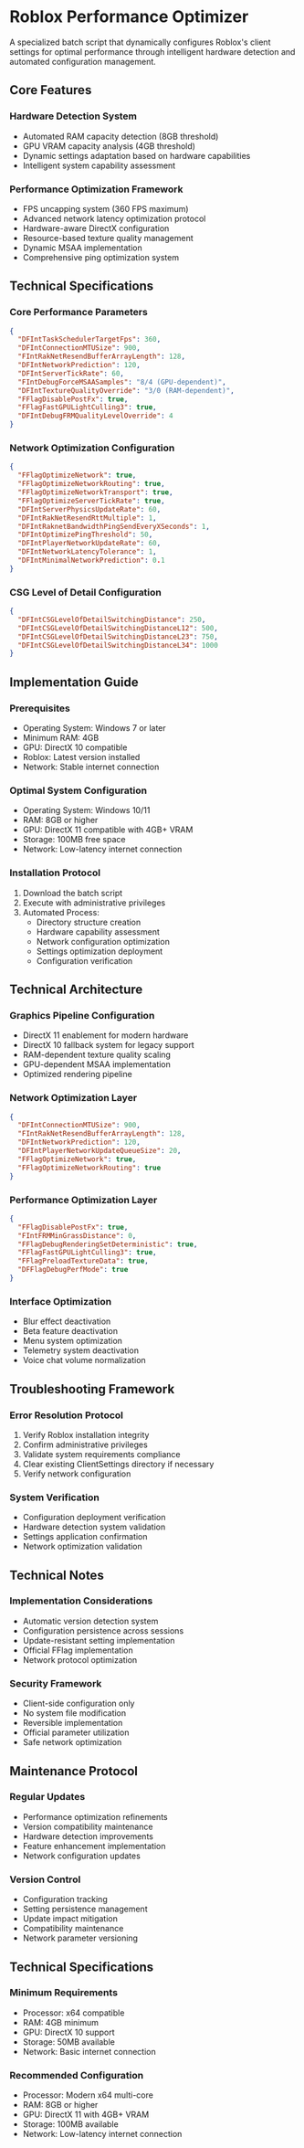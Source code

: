 # Roblox Performance Optimizer
A specialized batch script that dynamically configures Roblox's client settings for optimal performance through intelligent hardware detection and automated configuration management.

## Core Features

### Hardware Detection System
- Automated RAM capacity detection (8GB threshold)
- GPU VRAM capacity analysis (4GB threshold)
- Dynamic settings adaptation based on hardware capabilities
- Intelligent system capability assessment

### Performance Optimization Framework
- FPS uncapping system (360 FPS maximum)
- Advanced network latency optimization protocol
- Hardware-aware DirectX configuration
- Resource-based texture quality management
- Dynamic MSAA implementation
- Comprehensive ping optimization system

## Technical Specifications

### Core Performance Parameters
```json
{
  "DFIntTaskSchedulerTargetFps": 360,
  "DFIntConnectionMTUSize": 900,
  "FIntRakNetResendBufferArrayLength": 128,
  "DFIntNetworkPrediction": 120,
  "DFIntServerTickRate": 60,
  "FIntDebugForceMSAASamples": "8/4 (GPU-dependent)",
  "DFIntTextureQualityOverride": "3/0 (RAM-dependent)",
  "FFlagDisablePostFx": true,
  "FFlagFastGPULightCulling3": true,
  "DFIntDebugFRMQualityLevelOverride": 4
}
```

### Network Optimization Configuration
```json
{
  "FFlagOptimizeNetwork": true,
  "FFlagOptimizeNetworkRouting": true,
  "FFlagOptimizeNetworkTransport": true,
  "FFlagOptimizeServerTickRate": true,
  "DFIntServerPhysicsUpdateRate": 60,
  "DFIntRakNetResendRttMultiple": 1,
  "DFIntRaknetBandwidthPingSendEveryXSeconds": 1,
  "DFIntOptimizePingThreshold": 50,
  "DFIntPlayerNetworkUpdateRate": 60,
  "DFIntNetworkLatencyTolerance": 1,
  "DFIntMinimalNetworkPrediction": 0.1
}
```

### CSG Level of Detail Configuration
```json
{
  "DFIntCSGLevelOfDetailSwitchingDistance": 250,
  "DFIntCSGLevelOfDetailSwitchingDistanceL12": 500,
  "DFIntCSGLevelOfDetailSwitchingDistanceL23": 750,
  "DFIntCSGLevelOfDetailSwitchingDistanceL34": 1000
}
```

## Implementation Guide

### Prerequisites
- Operating System: Windows 7 or later
- Minimum RAM: 4GB
- GPU: DirectX 10 compatible
- Roblox: Latest version installed
- Network: Stable internet connection

### Optimal System Configuration
- Operating System: Windows 10/11
- RAM: 8GB or higher
- GPU: DirectX 11 compatible with 4GB+ VRAM
- Storage: 100MB free space
- Network: Low-latency internet connection

### Installation Protocol
1. Download the batch script
2. Execute with administrative privileges
3. Automated Process:
   - Directory structure creation
   - Hardware capability assessment
   - Network configuration optimization
   - Settings optimization deployment
   - Configuration verification

## Technical Architecture

### Graphics Pipeline Configuration
- DirectX 11 enablement for modern hardware
- DirectX 10 fallback system for legacy support
- RAM-dependent texture quality scaling
- GPU-dependent MSAA implementation
- Optimized rendering pipeline

### Network Optimization Layer
```json
{
  "DFIntConnectionMTUSize": 900,
  "FIntRakNetResendBufferArrayLength": 128,
  "DFIntNetworkPrediction": 120,
  "DFIntPlayerNetworkUpdateQueueSize": 20,
  "FFlagOptimizeNetwork": true,
  "FFlagOptimizeNetworkRouting": true
}
```

### Performance Optimization Layer
```json
{
  "FFlagDisablePostFx": true,
  "FIntFRMMinGrassDistance": 0,
  "FFlagDebugRenderingSetDeterministic": true,
  "FFlagFastGPULightCulling3": true,
  "FFlagPreloadTextureData": true,
  "DFFlagDebugPerfMode": true
}
```

### Interface Optimization
- Blur effect deactivation
- Beta feature deactivation
- Menu system optimization
- Telemetry system deactivation
- Voice chat volume normalization

## Troubleshooting Framework

### Error Resolution Protocol
1. Verify Roblox installation integrity
2. Confirm administrative privileges
3. Validate system requirements compliance
4. Clear existing ClientSettings directory if necessary
5. Verify network configuration

### System Verification
- Configuration deployment verification
- Hardware detection system validation
- Settings application confirmation
- Network optimization validation

## Technical Notes

### Implementation Considerations
- Automatic version detection system
- Configuration persistence across sessions
- Update-resistant setting implementation
- Official FFlag implementation
- Network protocol optimization

### Security Framework
- Client-side configuration only
- No system file modification
- Reversible implementation
- Official parameter utilization
- Safe network optimization

## Maintenance Protocol

### Regular Updates
- Performance optimization refinements
- Version compatibility maintenance
- Hardware detection improvements
- Feature enhancement implementation
- Network configuration updates

### Version Control
- Configuration tracking
- Setting persistence management
- Update impact mitigation
- Compatibility maintenance
- Network parameter versioning

## Technical Specifications

### Minimum Requirements
- Processor: x64 compatible
- RAM: 4GB minimum
- GPU: DirectX 10 support
- Storage: 50MB available
- Network: Basic internet connection

### Recommended Configuration
- Processor: Modern x64 multi-core
- RAM: 8GB or higher
- GPU: DirectX 11 with 4GB+ VRAM
- Storage: 100MB available
- Network: Low-latency internet connection
